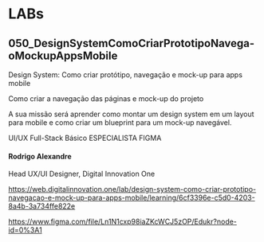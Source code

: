 # LABs

## 050_DesignSystemComoCriarPrototipoNavega-oMockupAppsMobile

Design System: Como criar protótipo, navegação e mock-up para apps mobile

Como criar a navegação das páginas e mock-up do projeto

A sua missão será aprender como montar um design system em um layout para mobile e como criar um blueprint para um mock-up navegável.

UI/UX Full-Stack Básico ESPECIALISTA FIGMA

#### Rodrigo Alexandre
Head UX/UI Designer, Digital Innovation One

https://web.digitalinnovation.one/lab/design-system-como-criar-prototipo-navegacao-e-mock-up-para-apps-mobile/learning/6cf3396e-c5d0-4203-8a4b-3a734ffe822e

https://www.figma.com/file/Ln1N1cxp98iaZKcWCJ5zOP/Edukr?node-id=0%3A1
